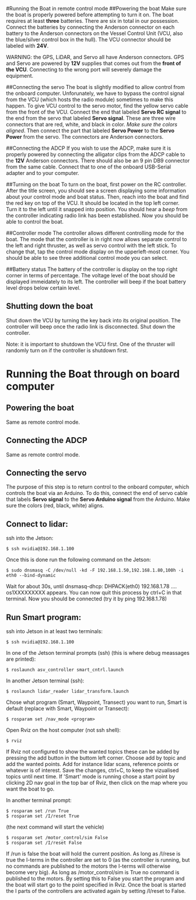 #Running the Boat in remote control mode
##Powering the boat
Make sure the boat is properly powered before attempting to turn it on. The boat
requires at least **three** batteries. There are six in total in our possession.
Connect the batteries by connecting the Anderson connector on each battery to 
the Anderson connectors on the Vessel Control Unit (VCU, also the blue/silver 
control box in the hull). The VCU connector should be labeled with **24V**.

WARNING: the GPS, LiDAR, and Servo all have Anderson connectors. GPS and Servo 
are powered by **12V** supplies that comes out from the **front of the VCU**. 
Connecting to the wrong port will severely damage the equipment.

##Connecting the servo
The boat is slightly modified to allow control from the onboard computer. Unforunately,
we have to bypass the control signal from the VCU (which hosts the radio module) sometimes
to make this happen. To give VCU control to the servo motor, find the yellow servo
cable from the front of the VCU. Connect the end that labeled **Servo RC signal** to
the end from the servo that labeled **Servo signal**. These are three wire connectors 
that are red, white, and black in color. *Make sure the colors aligned*. Then connect
the part that labeled **Servo Power** to the **Servo Power** from the servo. The 
connectors are Anderson connectors.

##Connecting the ADCP
If you wish to use the ADCP, make sure it is properly powered by connecting the 
alligator clips from the ADCP cable to the **12V** Anderson connectors. There should 
also be an 9 pin DB9 connector from the same cable. Connect that to one of the
onboard USB-Serial adapter and to your computer. 

##Turning on the boat
To turn on the boat, first power on the RC controller. After the title screen, 
you should see a screen displaying some information about your control mode 
and boat status. Then, reach into the boat and find the red key on top of the VCU.
It should be located in the top left corner. Turn it to the left until it snapped
into position. You should hear a *beep* from the controller indicating radio link
has been established. Now you should be able to control the boat.

##Controller mode
The controller allows different controlling mode for the boat. The mode that the 
controller is in right now allows separate control to the left and right thruster,
as well as servo control with the left stick. To change that, tap the control mode
display on the upperleft-most corner. You should be able to see three additional 
control mode you can select. 

##Battery status
The battery of the controller is display on the top right corner in terms of 
percentage. The voltage level of the boat should be displayed immeidately to its
left. The controller will beep if the boat battery level drops below certain level.

## Shutting down the boat
Shut down the VCU by turning the key back into its original position. The controller
will beep once the radio link is disconnected. Shut down the controller.

Note: it is important to shutdown the VCU first. One of the thruster will randomly turn
on if the controller is shutdown first. 


# Running the Boat through on board computer

## Powering the boat
Same as remote control mode.

## Connecting the ADCP
Same as remote control mode. 

## Connecting the servo 
The purpose of this step is to return control to the onboard computer, which
controls the boat via an Arduino. To do this, connect the end of servo cable that
labels **Servo signal** to the **Servo Arduino signal** from the Arduino. Make
sure the colors (red, black, white) aligns. 

## 

## Connect to lidar:
ssh into the Jetson:
```
$ ssh nvidia@192.168.1.100
```
Once this is done run the following command on the Jetson:
```
$ sudo dnsmasq -C /dev/null -kd -F 192.168.1.50,192.168.1.80,100h -i eth0 --bind-dynamic
```

Wait for about 30s, until dnsmasq-dhcp: DHPACK(eth0) 192.168.1.78 .... os1XXXXXXXXX appears.
You can now quit this process by ctrl+C in that terminal. Now you should be connected (try it by ping 192.168.1.78)

## Run Smart program:
ssh into Jetson in at least two terminals:
```
$ ssh nvidia@192.168.1.100
``` 
In one of the Jetson terminal prompts (ssh) (this is where debug meassages are printed):
```
$ roslaunch asv_controller smart_cntrl.launch
```
In another Jetson terminal (ssh):
```
$ roslaunch lidar_reader lidar_transform.launch
```
Chose what program (Smart, Waypoint, Transect) you want to run, Smart is default (replace <program> with Smart, Waypoint or Transect):
```
$ rosparam set /nav_mode <program>
```

Open Rviz on the host computer (not ssh shell):
```
$ rviz
```
If Rviz not configured to show the wanted topics these can be added by pressing the add button in the buttom left corner. 
Choose add by topic and add the wanted points. Add for instance lidar scans, reference points or whatever is of interest.
Save the changes, ctrl+C, to keep the vizualised topics until next time. If 'Smart' mode is running chose a start point by clicking
2D nav goal in the top bar of Rviz, then click on the map where you want the boat to go.

In another terminal prompt:
```
$ rosparam set /run True
$ rosparam set /I/reset True
```
  (the next command will start the vehicle)
```
$ rosparam set /motor_control/sim False
$ rosparam set /I/reset False
```

If /run is false the boat will hold the current position. As long as /I/rese is true the I-terms in the controller are set to 0 (as the controller is running, but no commands are published to the motors the I-terms will otherwise become very big). As long as /motor_control/sim is True no command is published to the motors. By setting this to False you start the program and the boat will start go to the point specified in Rviz. Once the boat is started the I parts of the controllers are activated again by setting /I/reset to False.
